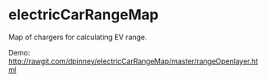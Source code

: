 electricCarRangeMap
===================

Map of chargers for calculating EV range.

Demo: http://rawgit.com/dpinney/electricCarRangeMap/master/rangeOpenlayer.html
